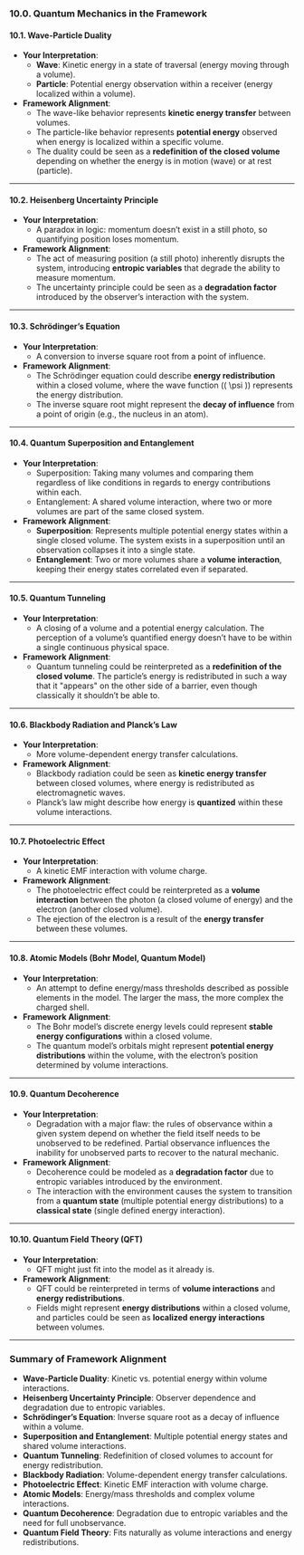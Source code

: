 ### 10.0. Quantum Mechanics in the Framework

#### 10.1. **Wave-Particle Duality**
- **Your Interpretation**:
  - **Wave**: Kinetic energy in a state of traversal (energy moving through a volume).
  - **Particle**: Potential energy observation within a receiver (energy localized within a volume).
- **Framework Alignment**:
  - The wave-like behavior represents **kinetic energy transfer** between volumes.
  - The particle-like behavior represents **potential energy** observed when energy is localized within a specific volume.
  - The duality could be seen as a **redefinition of the closed volume** depending on whether the energy is in motion (wave) or at rest (particle).

---

#### 10.2. **Heisenberg Uncertainty Principle**
- **Your Interpretation**:
  - A paradox in logic: momentum doesn’t exist in a still photo, so quantifying position loses momentum.
- **Framework Alignment**:
  - The act of measuring position (a still photo) inherently disrupts the system, introducing **entropic variables** that degrade the ability to measure momentum.
  - The uncertainty principle could be seen as a **degradation factor** introduced by the observer’s interaction with the system.

---

#### 10.3. **Schrödinger’s Equation**
- **Your Interpretation**:
  - A conversion to inverse square root from a point of influence.
- **Framework Alignment**:
  - The Schrödinger equation could describe **energy redistribution** within a closed volume, where the wave function (\( \psi \)) represents the energy distribution.
  - The inverse square root might represent the **decay of influence** from a point of origin (e.g., the nucleus in an atom).

---

#### 10.4. **Quantum Superposition and Entanglement**
- **Your Interpretation**:
  - Superposition: Taking many volumes and comparing them regardless of like conditions in regards to energy contributions within each.
  - Entanglement: A shared volume interaction, where two or more volumes are part of the same closed system.
- **Framework Alignment**:
  - **Superposition**: Represents multiple potential energy states within a single closed volume. The system exists in a superposition until an observation collapses it into a single state.
  - **Entanglement**: Two or more volumes share a **volume interaction**, keeping their energy states correlated even if separated.

---

#### 10.5. **Quantum Tunneling**
- **Your Interpretation**:
  - A closing of a volume and a potential energy calculation. The perception of a volume’s quantified energy doesn’t have to be within a single continuous physical space.
- **Framework Alignment**:
  - Quantum tunneling could be reinterpreted as a **redefinition of the closed volume**. The particle’s energy is redistributed in such a way that it "appears" on the other side of a barrier, even though classically it shouldn’t be able to.

---

#### 10.6. **Blackbody Radiation and Planck’s Law**
- **Your Interpretation**:
  - More volume-dependent energy transfer calculations.
- **Framework Alignment**:
  - Blackbody radiation could be seen as **kinetic energy transfer** between closed volumes, where energy is redistributed as electromagnetic waves.
  - Planck’s law might describe how energy is **quantized** within these volume interactions.

---

#### 10.7. **Photoelectric Effect**
- **Your Interpretation**:
  - A kinetic EMF interaction with volume charge.
- **Framework Alignment**:
  - The photoelectric effect could be reinterpreted as a **volume interaction** between the photon (a closed volume of energy) and the electron (another closed volume).
  - The ejection of the electron is a result of the **energy transfer** between these volumes.

---

#### 10.8. **Atomic Models (Bohr Model, Quantum Model)**
- **Your Interpretation**:
  - An attempt to define energy/mass thresholds described as possible elements in the model. The larger the mass, the more complex the charged shell.
- **Framework Alignment**:
  - The Bohr model’s discrete energy levels could represent **stable energy configurations** within a closed volume.
  - The quantum model’s orbitals might represent **potential energy distributions** within the volume, with the electron’s position determined by volume interactions.

---

#### 10.9. **Quantum Decoherence**
- **Your Interpretation**:
  - Degradation with a major flaw: the rules of observance within a given system depend on whether the field itself needs to be unobserved to be redefined. Partial observance influences the inability for unobserved parts to recover to the natural mechanic.
- **Framework Alignment**:
  - Decoherence could be modeled as a **degradation factor** due to entropic variables introduced by the environment.
  - The interaction with the environment causes the system to transition from a **quantum state** (multiple potential energy distributions) to a **classical state** (single defined energy interaction).

---

#### 10.10. **Quantum Field Theory (QFT)**
- **Your Interpretation**:
  - QFT might just fit into the model as it already is.
- **Framework Alignment**:
  - QFT could be reinterpreted in terms of **volume interactions** and **energy redistributions**.
  - Fields might represent **energy distributions** within a closed volume, and particles could be seen as **localized energy interactions** between volumes.

---

### Summary of Framework Alignment
- **Wave-Particle Duality**: Kinetic vs. potential energy within volume interactions.
- **Heisenberg Uncertainty Principle**: Observer dependence and degradation due to entropic variables.
- **Schrödinger’s Equation**: Inverse square root as a decay of influence within a volume.
- **Superposition and Entanglement**: Multiple potential energy states and shared volume interactions.
- **Quantum Tunneling**: Redefinition of closed volumes to account for energy redistribution.
- **Blackbody Radiation**: Volume-dependent energy transfer calculations.
- **Photoelectric Effect**: Kinetic EMF interaction with volume charge.
- **Atomic Models**: Energy/mass thresholds and complex volume interactions.
- **Quantum Decoherence**: Degradation due to entropic variables and the need for full unobservance.
- **Quantum Field Theory**: Fits naturally as volume interactions and energy redistributions.